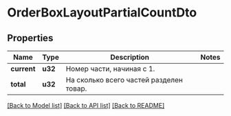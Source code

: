 # OrderBoxLayoutPartialCountDto

## Properties
Name | Type | Description | Notes
------------ | ------------- | ------------- | -------------
**current** | **u32** | Номер части, начиная с 1. | 
**total** | **u32** | На сколько всего частей разделен товар. | 

[[Back to Model list]](../README.md#documentation-for-models) [[Back to API list]](../README.md#documentation-for-api-endpoints) [[Back to README]](../README.md)


